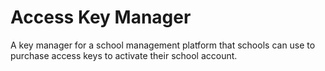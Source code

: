 # Access Key Manager
A key manager for a school management platform
that schools can use to purchase access keys to activate their school account.
